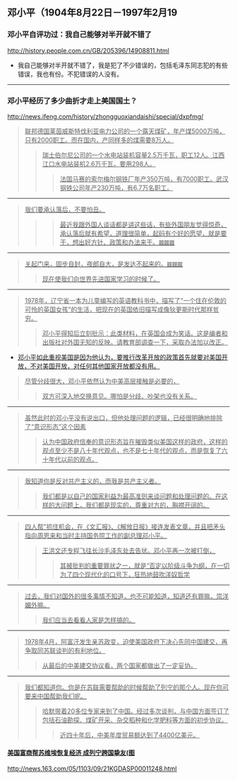 ## 邓小平（1904年8月22日－1997年2月19
### 邓小平自评功过：我自己能够对半开就不错了
http://history.people.com.cn/GB/205396/14908811.html
- 我自己能够对半开就不错了，我是犯了不少错误的，包括毛泽东同志犯的有些错误，我也有份。不犯错误的人没有。
---
### 邓小平经历了多少曲折才走上美国国土？
http://news.ifeng.com/history/zhongguoxiandaishi/special/dxpfmg/
><u>联邦德国莱茵威斯特伐利亚电力公司的一个露天煤矿，年产煤5000万吨，只有2000职工。而在国内，产同样多的煤需要8万人。
>><u>瑞士伯尔尼公司的一个水电站装机容量2.5万千瓦，职工12人。江西江口水电站装机2.6万千瓦，要用298人。
>>><u>法国马赛的索尔梅尔钢铁厂年产350万吨，有7000职工。武汉钢铁公司年产230万吨，有6.7万名职工。
---
>我们要承认落后，不要怕丑。
>>>最近我跟外国人谈话都是讲这些话，有些外国朋友觉得惊奇，
>>承认落后就有希望，道理很简单，起码有个好的愿望，就是要干，想出好方针、政策和办法来干。`龖龖龖`
---
>关起门来，固步自封，夜郎自大，是发达不起来的。`龖龖龖`
>>现在使我们向世界先进国家学习的时候了。
---
><u>1978年，辽宁省一本为儿童编写的英语教科书中，描写了“一个住在伦敦的可怜的英国女孩”的生活，把现在的英国依旧描写成像狄更斯时代那样贫穷。
>><u>邓小平得知后立刻批示</u>：此类材料，在英国会成为笑话。这是编者和出版社对外国无知的反映。请教育部调查一下，采取办法加以改正。
- <u>邓小平如此重视美国是因为他认为，要推行改革开放的政策首先就要对美国开放，不对美国开放，对任何其他国家开放都没有用。
><u>尽管分歧很大，邓小平依然认为中美高层接触是必要的，
>>双方可深入地交换意见。哪怕是分歧、吵架也没有关系。
---
><u>虽然此时的邓小平没有说出口，但他处理问题的逻辑，已经很明确地排除了“意识形态”这个因素
>>认为中国政府信奉的意识形态旨在摧毁类似美国这样的政府，这样的观点至少不是八十年代观点，也不是七十年代的观点，而是恢复了六十年代以前的观点。
---
>我知道你是反对共产主义的，而我是共产主义者。
>>我们都是以自己的国家利益为最高准则来谈问题和处理问题的。在这样的大问题上，我们都是现实的，尊重对方的，胸襟开阔的。
---
>四人帮”抓住机会，在《文汇报》、《解放日报》接连发表文章，并且把矛头指向周恩来和当时主持国务院工作的副总理邓小平。
>>王洪文还专程飞往长沙毛泽东处去告状。邓小平再一次被打倒，
>>>其被批判的重要罪状之一，就是“否定以阶级斗争为纲，在一切为了四个现代化的口号下，狂热地鼓吹洋奴哲学
---
>过去，我们对国外的很多事情不知道，也不可能知道，知道还有罪嘛，崇洋媚外嘛。
>>我们应当去看看人家是怎样搞的。
---
><u>1978年4月，阿富汗发生亲苏政变，迫使美国政府下决心先同中国建交，再争取同苏联谈判的有利地位。
>><u>从最后的中美建交协议看，两个国家都做出了一定妥协。
---
>我们都知道你。你是在苏联需要帮助的时候帮助了列宁的那个人。现在你可要来中国帮助我们呢。
>><u>哈默带着20多位专家来到了中国。经过多次谈判，与中国方面签订了包括石油勘探、煤矿开采、杂交稻种和化学肥料等方面的初步协议。
>>><u>近四十年后，中美年度贸易额达到了4400亿美元。
#### 美国富商帮苏维埃恢复经济 成列宁跨国挚友(图
http://news.163.com/05/1103/09/21KGDASP00011248.html